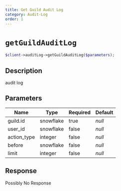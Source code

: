 ```yaml
---
title: Get Guild Audit Log
category: Audit-Log
order: 1
---
```


# `getGuildAuditLog`

```php
$client->auditLog->getGuildAuditLog($parameters);
```

## Description

audit log

## Parameters


Name | Type | Required | Default
--- | --- | --- | ---
guild.id | snowflake | true | *null*
user_id | snowflake | false | *null*
action_type | integer | false | *null*
before | snowflake | false | *null*
limit | integer | false | *null*

## Response

Possibly No Response

